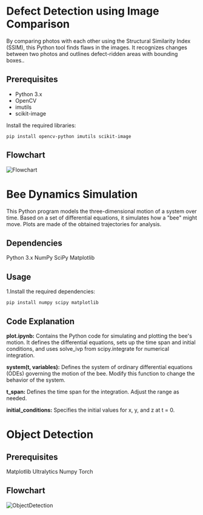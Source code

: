 # Defect Detection using Image Comparison

By comparing photos with each other using the Structural Similarity Index (SSIM), this Python tool finds flaws in the images. It recognizes changes between two photos and outlines defect-ridden areas with bounding boxes..

## Prerequisites

- Python 3.x
- OpenCV
- imutils
- scikit-image

Install the required libraries:

```
pip install opencv-python imutils scikit-image
```
## Flowchart

![Flowchart](https://github.com/Bhuvaneshbhuvi93/Dhvani/assets/118096816/2c618463-4b58-4d6c-a296-e40fe675a473)

# Bee Dynamics Simulation
This Python program models the three-dimensional motion of a system over time. Based on a set of differential equations, it simulates how a "bee" might move. Plots are made of the obtained trajectories for analysis.

## Dependencies
Python 3.x
NumPy
SciPy
Matplotlib
## Usage
1.Install the required dependencies:
```
pip install numpy scipy matplotlib
```

## Code Explanation
**plot.ipynb:**
Contains the Python code for simulating and plotting the bee's motion. It defines the differential equations, sets up the time span and initial conditions, and uses solve_ivp from scipy.integrate for numerical integration.

**system(t, variables):**
Defines the system of ordinary differential equations (ODEs) governing the motion of the bee. Modify this function to change the behavior of the system.

**t_span:** 
Defines the time span for the integration. Adjust the range as needed.

**initial_conditions:** 
Specifies the initial values for x, y, and z at t = 0.

# Object Detection

## Prerequisites
Matplotlib
Ultralytics
Numpy
Torch

## Flowchart
![ObjectDetection](https://github.com/Bhuvaneshbhuvi93/Dhvani/assets/118096816/e21999cb-cf03-416d-beb8-c6f9e7bcd2f7)


